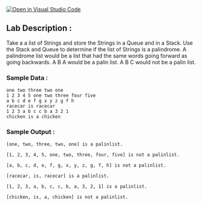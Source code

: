 [![Open in Visual Studio Code](https://classroom.github.com/assets/open-in-vscode-2e0aaae1b6195c2367325f4f02e2d04e9abb55f0b24a779b69b11b9e10269abc.svg)](https://classroom.github.com/online_ide?assignment_repo_id=17846419&assignment_repo_type=AssignmentRepo)
## Lab Description :   
Take a a list of Strings and store the Strings in a Queue and in a Stack.  Use the Stack and Queue to determine if the list of Strings is a palindrome.   A palindrome list would be a list that had the same words going forward as going backwards.  A B A would be a palin list.   A B C would not be a palin list.


### Sample Data : 
```
one two three two one
1 2 3 4 5 one two three four five
a b c d e f g x y z g f h
racecar is racecar
1 2 3 a b c c b a 3 2 1
chicken is a chicken
```

### Sample Output :
```
[one, two, three, two, one] is a palinlist.

[1, 2, 3, 4, 5, one, two, three, four, five] is not a palinlist.

[a, b, c, d, e, f, g, x, y, z, g, f, h] is not a palinlist.

[racecar, is, racecar] is a palinlist.

[1, 2, 3, a, b, c, c, b, a, 3, 2, 1] is a palinlist.

[chicken, is, a, chicken] is not a palinlist.
```
